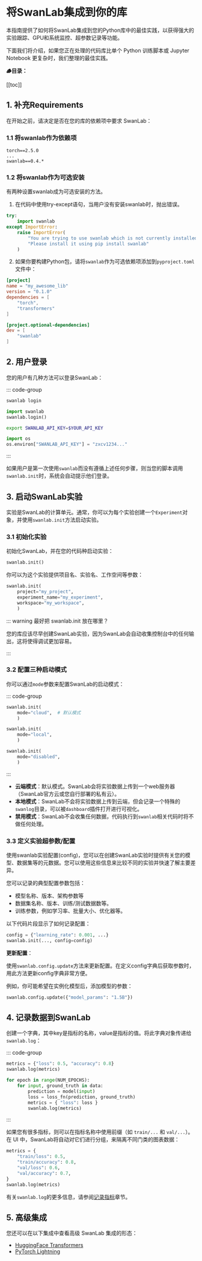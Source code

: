 # 将SwanLab集成到你的库

本指南提供了如何将SwanLab集成到您的Python库中的最佳实践，以获得强大的实验跟踪、GPU和系统监控、超参数记录等功能。

下面我们将介绍，如果您正在处理的代码库比单个 Python 训练脚本或 Jupyter Notebook 更复杂时，我们整理的最佳实践。

**🪵目录：**

[[toc]]

## 1. 补充Requirements

在开始之前，请决定是否在您的库的依赖项中要求 SwanLab：

### 1.1 将swanlab作为依赖项

```plaintext
torch==2.5.0
...
swanlab==0.4.*
```

### 1.2 将swanlab作为可选安装

有两种设置swanlab成为可选安装的方法。

1. 在代码中使用try-except语句，当用户没有安装swanlab时，抛出错误。

```python
try:
    import swanlab
except ImportError:
    raise ImportError(
        "You are trying to use swanlab which is not currently installed."
        "Please install it using pip install swanlab"
    )
```

2. 如果你要构建Python包，请将`swanlab`作为可选依赖项添加到`pyproject.toml`文件中：

```toml
[project]
name = "my_awesome_lib"
version = "0.1.0"
dependencies = [
    "torch",
    "transformers"
]

[project.optional-dependencies]
dev = [
    "swanlab"
]
```

## 2. 用户登录

您的用户有几种方法可以登录SwanLab：

::: code-group

```bash [命令行]
swanlab login
```

```python [Python]
import swanlab
swanlab.login()
```

```bash [环境变量(Bash)]
export SWANLAB_API_KEY=$YOUR_API_KEY
```

```python [环境变量(Python)]
import os
os.environ["SWANLAB_API_KEY"] = "zxcv1234..."
```

:::

如果用户是第一次使用`swanlab`而没有遵循上述任何步骤，则当您的脚本调用`swanlab.init`时，系统会自动提示他们登录。

## 3. 启动SwanLab实验

实验是SwanLab的计算单元。通常，你可以为每个实验创建一个`Experiment`对象，并使用`swanlab.init`方法启动实验。

### 3.1 初始化实验

初始化SwanLab，并在您的代码种启动实验：

```python
swanlab.init()
```

你可以为这个实验提供项目名、实验名、工作空间等参数：

```python
swanlab.init(
    project="my_project",
    experiment_name="my_experiment",
    workspace="my_workspace",
    )
```

::: warning 最好把 swanlab.init 放在哪里？

您的库应该尽早创建SwanLab实验，因为SwanLab会自动收集控制台中的任何输出，这将使得调试更加容易。

:::

### 3.2 配置三种启动模式

你可以通过`mode`参数来配置SwanLab的启动模式：

::: code-group

```python [云端模式]
swanlab.init(
    mode="cloud",  # 默认模式
    )
```

```python [本地模式]
swanlab.init(
    mode="local",
    )
```

```python [禁用模式]
swanlab.init(
    mode="disabled",
    )
```

:::

- **云端模式**：默认模式。SwanLab会将实验数据上传到一个web服务器（SwanLab官方云或您自行部署的私有云）。
- **本地模式**：SwanLab不会将实验数据上传到云端，但会记录一个特殊的`swanlog`目录，可以被`dashboard`插件打开进行可视化。
- **禁用模式**：SwanLab不会收集任何数据，代码执行到`swanlab`相关代码时将不做任何处理。

### 3.3 定义实验超参数/配置

使用swanlab实验配置(config)，您可以在创建SwanLab实验时提供有关您的模型、数据集等的元数据。您可以使用这些信息来比较不同的实验并快速了解主要差异。

您可以记录的典型配置参数包括：

- 模型名称、版本、架构参数等
- 数据集名称、版本、训练/测试数据数等。
- 训练参数，例如学习率、批量大小、优化器等。

以下代码片段显示了如何记录配置：

```python
config = {"learning_rate": 0.001, ...}
swanlab.init(..., config=config)
```

**更新配置**：

使用`swanlab.config.update`方法来更新配置。在定义config字典后获取参数时，用此方法更新config字典非常方便。

例如，你可能希望在实例化模型后，添加模型的参数：

```python
swanlab.config.update({"model_params": "1.5B"})
```

## 4. 记录数据到SwanLab

创建一个字典，其中key是指标的名称，value是指标的值。将此字典对象传递给`swanlab.log`：

::: code-group

```python [记录一组指标]
metrics = {"loss": 0.5, "accuracy": 0.8}
swanlab.log(metrics)
```

```python [循环记录指标]
for epoch in range(NUM_EPOCHS):
    for input, ground_truth in data:
        prediction = model(input)
        loss = loss_fn(prediction, ground_truth)
        metrics = { "loss": loss }
        swanlab.log(metrics)
```

:::

如果您有很多指标，则可以在指标名称中使用前缀（如 `train/...` 和 `val/...`）。在 UI 中，SwanLab将自动对它们进行分组，来隔离不同门类的图表数据：

```python
metrics = {
    "train/loss": 0.5,
    "train/accuracy": 0.8,
    "val/loss": 0.6,
    "val/accuracy": 0.7,
}
swanlab.log(metrics)
```

有关`swanlab.log`的更多信息，请参阅[记录指标](../experiment_track/log-experiment-metric)章节。

## 5. 高级集成

您还可以在以下集成中查看高级 SwanLab 集成的形态：

- [HuggingFace Transformers](../integration/integration-huggingface-transformers.md)
- [PyTorch Lightning](../integration/integration-pytorch-lightning.md)
